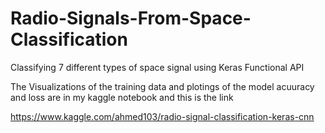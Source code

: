 # Radio-Signals-From-Space-Classification
Classifying 7 different types of space signal using Keras Functional API

The Visualizations of the training data and plotings of the model acuuracy and loss are in my kaggle notebook and this is the link

https://www.kaggle.com/ahmed103/radio-signal-classification-keras-cnn
